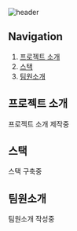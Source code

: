 ![header](https://capsule-render.vercel.app/api?type=waving&color=auto&height=300&section=header&text=team10&fontSize=90)


## Navigation
1. [프로젝트 소개](#프로젝트-소개)   
2. [스택](#스택)   
3. [팀원소개](#팀원소개)   

## 프로젝트 소개
프로젝트 소개 제작중

## 스택
스택 구축중

## 팀원소개
팀원소개 작성중
